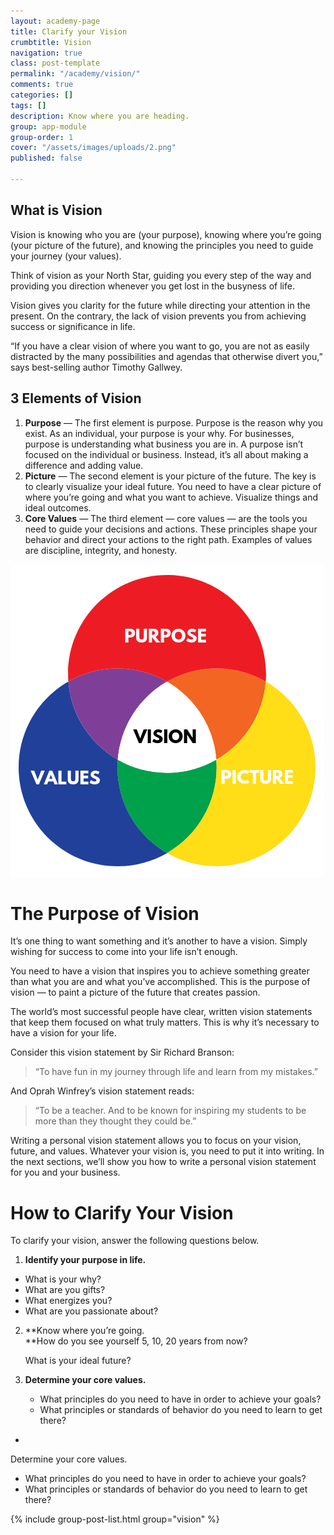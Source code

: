 ```yaml
---
layout: academy-page
title: Clarify your Vision
crumbtitle: Vision
navigation: true
class: post-template
permalink: "/academy/vision/"
comments: true
categories: []
tags: []
description: Know where you are heading.
group: app-module
group-order: 1
cover: "/assets/images/uploads/2.png"
published: false

---
```

## What is Vision

Vision is knowing who you are (your purpose), knowing where you’re going (your picture of the future), and knowing the principles you need to guide your journey (your values).

Think of vision as your North Star, guiding you every step of the way and providing you direction whenever you get lost in the busyness of life.

Vision gives you clarity for the future while directing your attention in the present. On the contrary, the lack of vision prevents you from achieving success or significance in life.

“If you have a clear vision of where you want to go, you are not as easily distracted by the many possibilities and agendas that otherwise divert you,” says best-selling author Timothy Gallwey.

## 3 Elements of Vision

1. **Purpose** — The first element is purpose. Purpose is the reason why you exist. As an individual, your purpose is your why. For businesses, purpose is understanding what business you are in. A purpose isn’t focused on the individual or business. Instead, it’s all about making a difference and adding value.
2. **Picture** — The second element is your picture of the future. The key is to clearly visualize your ideal future. You need to have a clear picture of where you’re going and what you want to achieve. Visualize things and ideal outcomes.
3. **Core Values** — The third element — core values — are the tools you need to guide your decisions and actions. These principles shape your behavior and direct your actions to the right path. Examples of values are discipline, integrity, and honesty.

![](/assets/images/uploads/3-elements-vision.png)

# The Purpose of Vision

It’s one thing to want something and it’s another to have a vision. Simply wishing for success to come into your life isn’t enough. 

You need to have a vision that inspires you to achieve something greater than what you are and what you’ve accomplished. This is the purpose of vision — to paint a picture of the future that creates passion.

The world’s most successful people have clear, written vision statements that keep them focused on what truly matters. This is why it’s necessary to have a vision for your life. 

Consider this vision statement by Sir Richard Branson: 

> “To have fun in my journey through life and learn from my mistakes.”

And Oprah Winfrey’s vision statement reads: 

> “To be a teacher. And to be known for inspiring my students to be more than they thought they could be.”

Writing a personal vision statement allows you to focus on your vision, future, and values. Whatever your vision is, you need to put it into writing. In the next sections, we’ll show you how to write a personal vision statement for you and your business. 

# How to Clarify Your Vision

To clarify your vision, answer the following questions below.

1. **Identify your purpose in life.** 

* What is your why? 
* What are you gifts? 
* What energizes you? 
* What are you passionate about? 

2. **Know where you’re going.   
   **How do you see yourself 5, 10, 20 years from now? 

   What is your ideal future?
3. **Determine your core values.** 
   * What       principles do you need to have in order to achieve your goals? 
   * What       principles or standards of behavior do you need to learn to get there?

* 

  Determine your core values. 
  * What       principles do you need to have in order to achieve your goals? 
  * What       principles or standards of behavior do you need to learn to get there?

<div class='post-feed'>
{% include group-post-list.html group="vision" %}
</div>